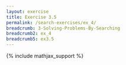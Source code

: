 ```yaml
---
layout: exercise
title: Exercise 3.5
permalink: /search-exercises/ex_4/
breadcrumb: 3-Solving-Problems-By-Searching
breadcrumb2: ex_4
breadcrumb5: ex3.5
---
```


{% include mathjax_support %}

